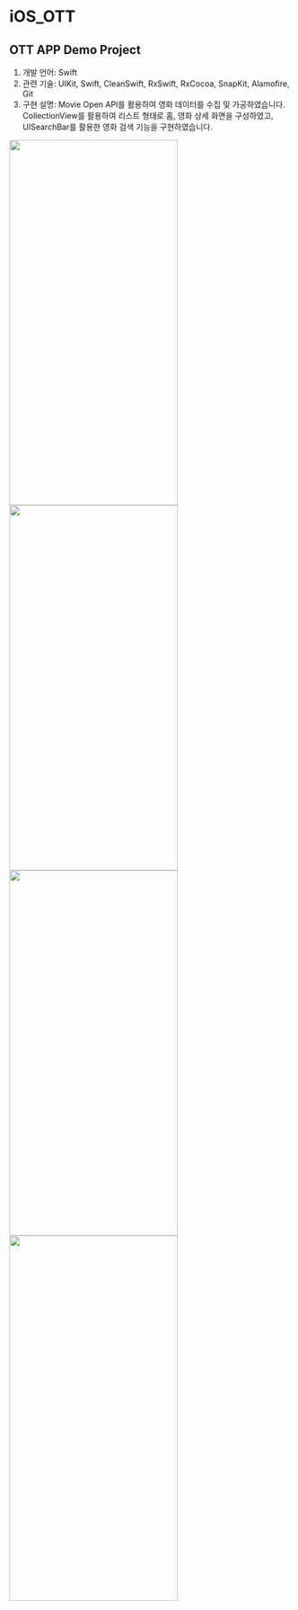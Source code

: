 # iOS_OTT

   
## OTT APP Demo Project

1. 개발 언어: Swift 
2. 관련 기술: UIKit, Swift, CleanSwift, RxSwift, RxCocoa, SnapKit, Alamofire, Git
3. 구현 설명: Movie Open API를 활용하여 영화 데이터를 수집 및 가공하였습니다. CollectionView를 활용하여 리스트 형태로 홈, 영화 상세 화면을 구성하였고, UISearchBar를 활용한 영화 검색 기능을 구현하였습니다.

<img src="https://github.com/Choiminjun-x/iOS_OTT/assets/69079698/3a9dc6b8-acf3-442f-a32f-336619d249da" width="300" height="649.998"> <img src="https://github.com/Choiminjun-x/iOS_OTT/assets/69079698/538f5919-cd7c-48d4-b7b6-a8eccefabaad" width="300" height="649.998">
<img src="https://github.com/Choiminjun-x/iOS_OTT/assets/69079698/aeeee368-227d-4a93-876a-21c9fb11b1ed" width="300" height="649.998"> <img src="https://github.com/Choiminjun-x/iOS_OTT/assets/69079698/126608c0-8bfb-48ac-9720-ee76a22f870b" width="300" height="649.998">
